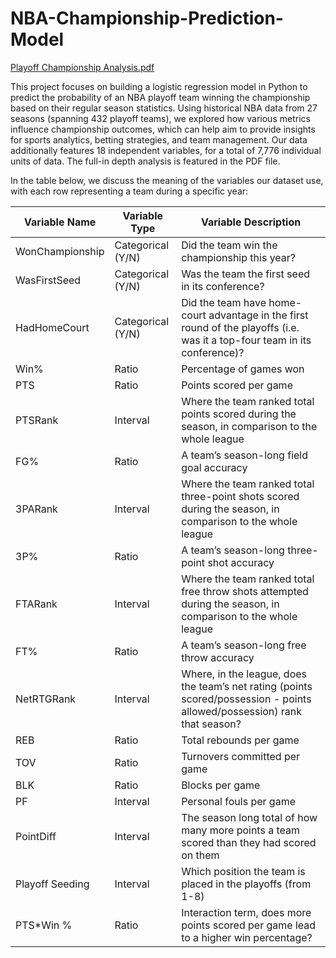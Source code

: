 # NBA-Championship-Prediction-Model

[Playoff Championship Analysis.pdf](https://github.com/user-attachments/files/18272071/Playoff.Championship.Analysis.pdf)

This project focuses on building a logistic regression model in Python to predict the probability of an NBA playoff team winning the championship based on their regular season statistics. Using historical NBA data from 27 seasons (spanning 432 playoff teams), we explored how various metrics influence championship outcomes, which can help aim to provide insights for sports analytics, betting strategies, and team management.  Our data additionally features 18 independent variables, for a total of 7,776 individual units of data. The full-in depth analysis is featured in the PDF file.

In the table below, we discuss the meaning of the variables our dataset use, with each row
representing a team during a specific year:

| Variable Name   | Variable Type  | Variable Description                                                                                             |
|-----------------|----------------|-------------------------------------------------------------------------------------------------------------------|
| WonChampionship | Categorical (Y/N) | Did the team win the championship this year?                                                                      |
| WasFirstSeed    | Categorical (Y/N) | Was the team the first seed in its conference?                                                                    |
| HadHomeCourt    | Categorical (Y/N) | Did the team have home-court advantage in the first round of the playoffs (i.e. was it a top-four team in its conference)? |
| Win%            | Ratio          | Percentage of games won                                                                                           |
| PTS             | Ratio          | Points scored per game                                                                                             |
| PTSRank         | Interval       | Where the team ranked total points scored during the season, in comparison to the whole league                    |
| FG%             | Ratio          | A team’s season-long field goal accuracy                                                                            |
| 3PARank         | Interval       | Where the team ranked total three-point shots scored during the season, in comparison to the whole league         |
| 3P%             | Ratio          | A team’s season-long three-point shot accuracy                                                                     |
| FTARank         | Interval       | Where the team ranked total free throw shots attempted during the season, in comparison to the whole league       |
| FT%             | Ratio          | A team’s season-long free throw accuracy                                                                           |
| NetRTGRank      | Interval       | Where, in the league, does the team’s net rating (points scored/possession - points allowed/possession) rank that season? |
| REB             | Ratio          | Total rebounds per game                                                                                            |
| TOV             | Ratio          | Turnovers committed per game                                                                                        |
| BLK             | Ratio          | Blocks per game                                                                                                    |
| PF              | Interval       | Personal fouls per game                                                                                             |
| PointDiff       | Interval       | The season long total of how many more points a team scored than they had scored on them                          |
| Playoff Seeding | Interval       | Which position the team is placed in the playoffs (from 1-8)                                                        |
| PTS*Win %       | Ratio          | Interaction term, does more points scored per game lead to a higher win percentage?                               |
